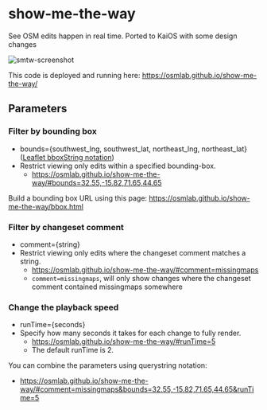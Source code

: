 show-me-the-way
===============

See OSM edits happen in real time.
Ported to KaiOS with some design changes

![smtw-screenshot](https://user-images.githubusercontent.com/26120324/175791785-e7ed019e-ea8b-4b4a-97cd-55ffa209758e.png)

This code is deployed and running here:
https://osmlab.github.io/show-me-the-way/

## Parameters

### Filter by bounding box

- bounds={southwest\_lng, southwest\_lat, northeast\_lng, northeast\_lat} ([Leaflet bboxString notation](https://leafletjs.com/reference.html#latlngbounds-tobboxstring))
- Restrict viewing only edits within a specified bounding-box.
    - https://osmlab.github.io/show-me-the-way/#bounds=32.55,-15.82,71.65,44.65

Build a bounding box URL using this page: https://osmlab.github.io/show-me-the-way/bbox.html

### Filter by changeset comment

- comment={string}
- Restrict viewing only edits where the changeset comment matches a string.
    - https://osmlab.github.io/show-me-the-way/#comment=missingmaps
    - `comment=missingmaps`, will only show changes where the changeset comment contained missingmaps somewhere

### Change the playback speed

- runTime={seconds}
- Specify how many seconds it takes for each change to fully render.
    - https://osmlab.github.io/show-me-the-way/#runTime=5
    - The default runTime is 2.

You can combine the parameters using querystring notation:

- https://osmlab.github.io/show-me-the-way/#comment=missingmaps&bounds=32.55,-15.82,71.65,44.65&runTime=5
